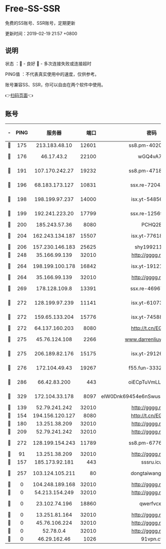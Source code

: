 # Free-SS-SSR

免费的SS账号、SSR账号，定期更新

更新时间：2019-02-19 21:57 +0800

## 说明

状态     ：🙂 - 良好 🙁 - 多次连接失败或连接超时

PING值   ：不代表真实使用中的速度，仅供参考。

账号兼容SS、SSR，你可以自由在两个软件中使用。

👉[扫码页面](https://liesauer.github.io/free-ss-ssr.github.io/)👈

## 账号

|-|PING|服务器|端口|密码|加密方式|区域|
|:----:|:----:|:-----:|-----:|:----:|:----:|:----:|
|🙂|175|213.183.48.10|12601|ss8.pm-40202630|rc4-md5|RU|
|🙂|176|46.17.43.2|22100|wGQ4vA7D|aes-256-gcm|RU|
|🙂|191|107.170.242.27|19232|ss8.pm-47184551|aes-256-cfb|US|
|🙂|196|68.183.173.127|10831|ssx.re-72043236|aes-256-cfb|US|
|🙂|198|198.199.97.237|14000|isx.yt-54856932|aes-256-cfb|US|
|🙂|199|192.241.223.20|17799|ssx.re-12569451|aes-256-cfb|US|
|🙂|200|185.243.57.36|8080|PCHQ2E|rc4-md5|US|
|🙂|204|162.243.134.187|15507|isx.yt-77618718|aes-256-cfb|US|
|🙂|206|157.230.146.183|25625|shy19921124|rc4-md5|US|
|🙂|248|35.166.99.139|32010|http://gggg.rocks|chacha20|UN|
|🙂|264|198.199.100.178|16842|isx.yt-19121084|aes-256-cfb|US|
|🙂|264|35.166.99.139|32010|http://gggg.rocks|chacha20|US|
|🙂|269|178.128.109.8|13391|ssx.re-46967706|aes-256-cfb|SG|
|🙂|272|128.199.97.239|11141|isx.yt-61073883|aes-256-cfb|SG|
|🙂|272|159.65.133.204|15776|isx.yt-74588926|aes-256-cfb|SG|
|🙂|272|64.137.160.203|8080|http://t.cn/EGJIyrl|rc4-md5|CA|
|🙂|275|45.76.124.108|2266|www.darrenliuwei.com|aes-256-cfb|AU|
|🙂|275|206.189.82.176|15175|isx.yt-29126697|aes-256-cfb|SG|
|🙂|276|172.104.49.43|19267|f55.fun-33324216|aes-256-cfb|SG|
|🙂|286|66.42.83.200|443|oiECpTuVmLLxk4Ts|aes-256-cfb|US|
|🙂|329|172.104.33.178|8097|eIW0Dnk69454e6nSwuspv9DmS201tQ0D|aes-256-cfb|SG|
|🙂|139|52.79.241.242|32010|http://gggg.rocks|chacha20|KR|
|🙂|154|194.156.120.127|8080|http://t.cn/EGJIyrl|rc4-md5|RU|
|🙂|180|13.251.38.209|32010|http://gggg.rocks|chacha20|UN|
|🙂|209|52.79.241.242|32010|http://gggg.rocks|chacha20|UN|
|🙂|272|128.199.154.243|11789|ss8.pm-67760833|aes-256-cfb|SG|
|🙁|91|13.251.38.209|32010|http://gggg.rocks|chacha20|SG|
|🙁|157|185.173.92.181|443|sssru.icu|rc4-md5|RU|
|🙁|257|103.124.105.211|80|dongtaiwang.com|aes-256-cfb|US|
|🙁|0|104.248.189.168|32010|http://gggg.rocks|chacha20|UN|
|🙁|0|54.213.154.249|32010|http://gggg.rocks|chacha20|UN|
|🙁|0|23.102.74.196|18860|qwerfvcxz|aes-256-gcm|JP|
|🙁|0|13.251.81.164|32010|http://gggg.rocks|chacha20|UN|
|🙁|0|45.76.106.224|32010|http://gggg.rocks|chacha20|UN|
|🙁|0|52.78.0.4|32010|http://gggg.rocks|chacha20|UN|
|🙁|0|46.29.162.46|1026|91vpn.cf|rc4-md5|RU|

